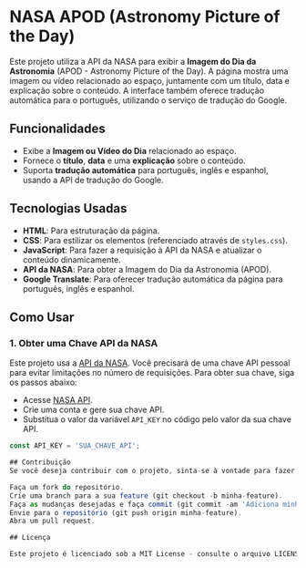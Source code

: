 # NASA APOD (Astronomy Picture of the Day)

Este projeto utiliza a API da NASA para exibir a **Imagem do Dia da Astronomia** (APOD - Astronomy Picture of the Day). A página mostra uma imagem ou vídeo relacionado ao espaço, juntamente com um título, data e explicação sobre o conteúdo. A interface também oferece tradução automática para o português, utilizando o serviço de tradução do Google.

## Funcionalidades

- Exibe a **Imagem ou Vídeo do Dia** relacionado ao espaço.
- Fornece o **título**, **data** e uma **explicação** sobre o conteúdo.
- Suporta **tradução automática** para português, inglês e espanhol, usando a API de tradução do Google.

## Tecnologias Usadas

- **HTML**: Para estruturação da página.
- **CSS**: Para estilizar os elementos (referenciado através de `styles.css`).
- **JavaScript**: Para fazer a requisição à API da NASA e atualizar o conteúdo dinamicamente.
- **API da NASA**: Para obter a Imagem do Dia da Astronomia (APOD).
- **Google Translate**: Para oferecer tradução automática da página para português, inglês e espanhol.

## Como Usar

### 1. Obter uma Chave API da NASA
Este projeto usa a [API da NASA](https://api.nasa.gov/). Você precisará de uma chave API pessoal para evitar limitações no número de requisições. Para obter sua chave, siga os passos abaixo:

- Acesse [NASA API](https://api.nasa.gov/).
- Crie uma conta e gere sua chave API.
- Substitua o valor da variável `API_KEY` no código pelo valor da sua chave API.

```javascript
const API_KEY = 'SUA_CHAVE_API';

## Contribuição
Se você deseja contribuir com o projeto, sinta-se à vontade para fazer um fork e enviar pull requests. Certifique-se de seguir os seguintes passos:

Faça um fork do repositório.
Crie uma branch para a sua feature (git checkout -b minha-feature).
Faça as mudanças desejadas e faça commit (git commit -am 'Adiciona minha feature').
Envie para o repositório (git push origin minha-feature).
Abra um pull request.

## Licença

Este projeto é licenciado sob a MIT License - consulte o arquivo LICENSE para mais detalhes.
